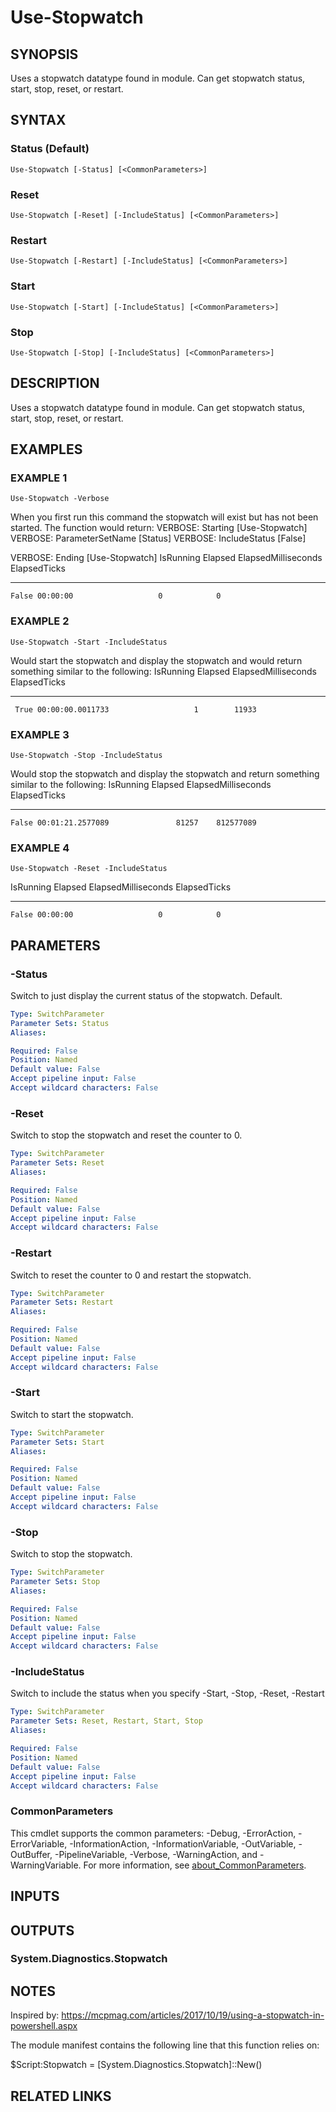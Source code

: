﻿---
external help file: PoshFunctions-help.xml
Module Name: poshfunctions
online version:
schema: 2.0.0
---

# Use-Stopwatch

## SYNOPSIS
Uses a stopwatch datatype found in module.
Can get stopwatch status, start, stop, reset, or restart.

## SYNTAX

### Status (Default)
```
Use-Stopwatch [-Status] [<CommonParameters>]
```

### Reset
```
Use-Stopwatch [-Reset] [-IncludeStatus] [<CommonParameters>]
```

### Restart
```
Use-Stopwatch [-Restart] [-IncludeStatus] [<CommonParameters>]
```

### Start
```
Use-Stopwatch [-Start] [-IncludeStatus] [<CommonParameters>]
```

### Stop
```
Use-Stopwatch [-Stop] [-IncludeStatus] [<CommonParameters>]
```

## DESCRIPTION
Uses a stopwatch datatype found in module.
Can get stopwatch status, start, stop, reset, or restart.

## EXAMPLES

### EXAMPLE 1
```
Use-Stopwatch -Verbose
```

When you first run this command the stopwatch will exist but has not been started.
The function would return:
VERBOSE: Starting \[Use-Stopwatch\]
VERBOSE: ParameterSetName \[Status\]
VERBOSE: IncludeStatus \[False\]

VERBOSE: Ending \[Use-Stopwatch\]
IsRunning Elapsed  ElapsedMilliseconds ElapsedTicks
--------- -------  ------------------- ------------
    False 00:00:00                   0            0

### EXAMPLE 2
```
Use-Stopwatch -Start -IncludeStatus
```

Would start the stopwatch and display the stopwatch and would return something similar to the following:
IsRunning Elapsed          ElapsedMilliseconds ElapsedTicks
--------- -------          ------------------- ------------
     True 00:00:00.0011733                   1        11933

### EXAMPLE 3
```
Use-Stopwatch -Stop -IncludeStatus
```

Would stop the stopwatch and display the stopwatch and return something similar to the following:
IsRunning Elapsed          ElapsedMilliseconds ElapsedTicks
--------- -------          ------------------- ------------
    False 00:01:21.2577089               81257    812577089

### EXAMPLE 4
```
Use-Stopwatch -Reset -IncludeStatus
```

IsRunning Elapsed  ElapsedMilliseconds ElapsedTicks
--------- -------  ------------------- ------------
    False 00:00:00                   0            0

## PARAMETERS

### -Status
Switch to just display the current status of the stopwatch.
Default.

```yaml
Type: SwitchParameter
Parameter Sets: Status
Aliases:

Required: False
Position: Named
Default value: False
Accept pipeline input: False
Accept wildcard characters: False
```

### -Reset
Switch to stop the stopwatch and reset the counter to 0.

```yaml
Type: SwitchParameter
Parameter Sets: Reset
Aliases:

Required: False
Position: Named
Default value: False
Accept pipeline input: False
Accept wildcard characters: False
```

### -Restart
Switch to reset the counter to 0 and restart the stopwatch.

```yaml
Type: SwitchParameter
Parameter Sets: Restart
Aliases:

Required: False
Position: Named
Default value: False
Accept pipeline input: False
Accept wildcard characters: False
```

### -Start
Switch to start the stopwatch.

```yaml
Type: SwitchParameter
Parameter Sets: Start
Aliases:

Required: False
Position: Named
Default value: False
Accept pipeline input: False
Accept wildcard characters: False
```

### -Stop
Switch to stop the stopwatch.

```yaml
Type: SwitchParameter
Parameter Sets: Stop
Aliases:

Required: False
Position: Named
Default value: False
Accept pipeline input: False
Accept wildcard characters: False
```

### -IncludeStatus
Switch to include the status when you specify -Start, -Stop, -Reset, -Restart

```yaml
Type: SwitchParameter
Parameter Sets: Reset, Restart, Start, Stop
Aliases:

Required: False
Position: Named
Default value: False
Accept pipeline input: False
Accept wildcard characters: False
```

### CommonParameters
This cmdlet supports the common parameters: -Debug, -ErrorAction, -ErrorVariable, -InformationAction, -InformationVariable, -OutVariable, -OutBuffer, -PipelineVariable, -Verbose, -WarningAction, and -WarningVariable. For more information, see [about_CommonParameters](http://go.microsoft.com/fwlink/?LinkID=113216).

## INPUTS

## OUTPUTS

### System.Diagnostics.Stopwatch
## NOTES
Inspired by: https://mcpmag.com/articles/2017/10/19/using-a-stopwatch-in-powershell.aspx

The module manifest contains the following line that this function relies on:

$Script:Stopwatch =  \[System.Diagnostics.Stopwatch\]::New()

## RELATED LINKS
